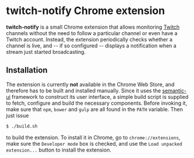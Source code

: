 # twitch-notify Chrome extension

**twitch-notify** is a small Chrome extension that allows monitoring
[Twitch](http://twitch.tv) channels without the need to follow a particular
channel or even have a Twitch account. Instead, the extension periodically
checks whether a channel is live, and -- if so configured -- displays a
notification when a stream just started broadcasting.

## Installation

The extension is currently **not** available in the Chrome Web Store, and
therefore has to be built and installed manually. Since it uses the
[semantic-ui](http://semantic-ui.com) framework to construct its user
interface, a simple build script is supplied to fetch, configure and build the
necessary components. Before invoking it, make sure that `npm`, `bower` and
`gulp` are all found in the `PATH` variable. Then just issue
```bash
$ ./build.sh
```
to build the extension. To install it in Chrome, go to `chrome://extensions`,
make sure the `Developer mode` box is checked, and use the `Load unpacked
extension...` button to install the extension.

